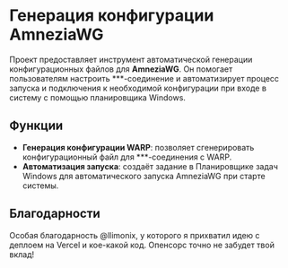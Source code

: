# Генерация конфигурации AmneziaWG

Проект предоставляет инструмент автоматической генерации конфигурационных файлов для **AmneziaWG**. Он помогает пользователям настроить ***-соединение и автоматизирует процесс запуска и подключения к необходимой конфигурации при входе в систему с помощью планировщика Windows.

## Функции

- **Генерация конфигурации WARP**: позволяет сгенерировать конфигурационный файл для ***-соединения с WARP.
- **Автоматизация запуска**: создаёт задание в Планировщике задач Windows для автоматического запуска AmneziaWG при старте системы.

## Благодарности

Особая благодарность @llimonix, у которого я прихватил идею с деплоем на Vercel и кое-какой код. Опенсорс точно не забудет твой вклад!
